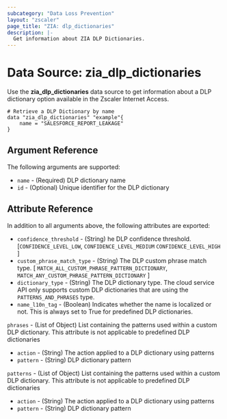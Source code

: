 ```yaml
---
subcategory: "Data Loss Prevention"
layout: "zscaler"
page_title: "ZIA: dlp_dictionaries"
description: |-
  Get information about ZIA DLP Dictionaries.
---
```


# Data Source: zia_dlp_dictionaries

Use the **zia_dlp_dictionaries** data source to get information about a DLP dictionary option available in the Zscaler Internet Access.

```hcl
# Retrieve a DLP Dictionary by name
data "zia_dlp_dictionaries" "example"{
    name = "SALESFORCE_REPORT_LEAKAGE"
}
```

## Argument Reference

The following arguments are supported:

* `name` - (Required) DLP dictionary name
* `id` - (Optional) Unique identifier for the DLP dictionary

## Attribute Reference

In addition to all arguments above, the following attributes are exported:

* `confidence_threshold` - (String) he DLP confidence threshold. [`CONFIDENCE_LEVEL_LOW`, `CONFIDENCE_LEVEL_MEDIUM` `CONFIDENCE_LEVEL_HIGH` ]
* `custom_phrase_match_type` - (String) The DLP custom phrase match type. [ `MATCH_ALL_CUSTOM_PHRASE_PATTERN_DICTIONARY`, `MATCH_ANY_CUSTOM_PHRASE_PATTERN_DICTIONARY` ]
* `dictionary_type` - (String) The DLP dictionary type. The cloud service API only supports custom DLP dictionaries that are using the `PATTERNS_AND_PHRASES` type.
* `name_l10n_tag` - (Boolean) Indicates whether the name is localized or not. This is always set to True for predefined DLP dictionaries.

`phrases` - (List of Object) List containing the patterns used within a custom DLP dictionary. This attribute is not applicable to predefined DLP dictionaries

* `action` - (String) The action applied to a DLP dictionary using patterns
* `pattern` - (String) DLP dictionary pattern

`patterns` - (List of Object) List containing the patterns used within a custom DLP dictionary. This attribute is not applicable to predefined DLP dictionaries

* `action` - (String) The action applied to a DLP dictionary using patterns
* `pattern` - (String) DLP dictionary pattern
